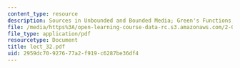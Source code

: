 ```yaml
---
content_type: resource
description: Sources in Unbounded and Bounded Media; Green's Functions; Green's Theorem
file: /media/https%3A/open-learning-course-data-rc.s3.amazonaws.com/2-068-computational-ocean-acoustics-13-853-spring-2003/2959dc70927677a2f919c6287be36df4_lect_32.pdf
file_type: application/pdf
resourcetype: Document
title: lect_32.pdf
uid: 2959dc70-9276-77a2-f919-c6287be36df4
---
```

